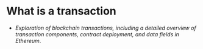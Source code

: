 # What is a transaction
- *Exploration of blockchain transactions, including a detailed overview of transaction components, contract deployment, and data fields in Ethereum*.

## 
